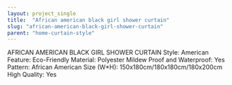 ```yaml
---
layout: project_single
title:  "African american black girl shower curtain"
slug: "african-american-black-girl-shower-curtain"
parent: "home-curtain-style"
---
```

AFRICAN AMERICAN BLACK GIRL SHOWER CURTAIN Style: American Feature: Eco-Friendly Material: Polyester Mildew Proof and Waterproof: Yes Pattern: African American Size (W*H): 150x180cm/180x180cm/180x200cm High Quality: Yes